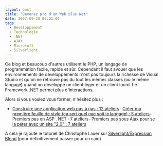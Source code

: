 ```yaml
---
layout: post
title: "Devenez pro d'un Web plus Net"
date: 2007-09-20 06:21:04
tags:
  - Développement
  - Technologie
  - .NET
  - AJAX
  - Microsoft
  - Silverlight
---
```


Ce blog et beaucoup d'autres utilisent le PHP, un langage de programmation facile, rapide et s&#xFB;r. Cependant il faut avouer que les environnements de développements n'ont pas toujours la richesse de Visual Studio et qu'on ne retrouve pas du tout les mêmes classes (ou le même langage) quand on développe un client léger et un client lourd. Le Framework .NET permet plus d'interactions.</p>

Alors si vous voulez vous former, n'hésitez plus&nbsp;:

*   [Construire une application web pas à pas&nbsp;: 12 ateliers](//msdn.microsoft.com/en-us/aa336522)- [Créer ma première feuille de style (ça sert quel que soit le langage)&nbsp;: 5 ateliers](//msdn.microsoft.com/en-us/aa336522)- [Premiers pas en ASP . NET&nbsp;: 7 ateliers](//msdn.microsoft.com/en-us/aa336522)- [Premiers pas sous Ajax pour se la péter avec un site &quot;2.0&quot;&nbsp;: 7 ateliers](http://msdn.microsoft.com/en-us/aa336522)

A cela je rajoute le tutoriel de Christophe Lauer sur [Silverlight/Expression Blend](http://blogs.msdn.com/b/clauer/archive/2007/09/18/mon-tutoriel-expression-blend-et-silverlight-1-0-en-avant-premi-re.aspx) (pour définitivement passer pour un ca&#xEF;d).